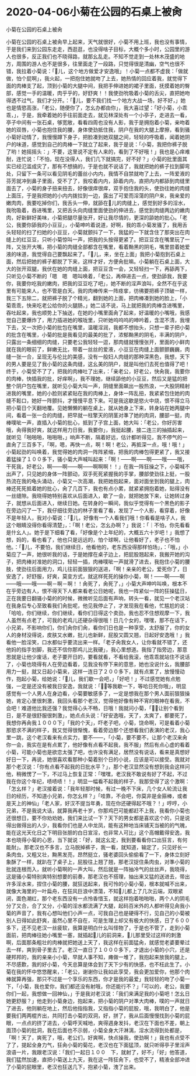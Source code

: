 # 2020-04-06小菊在公园的石桌上被肏



小菊在公园的石桌上被肏



小菊在公园的石桌上被肏早上起来，天气就很好，小菊不用上班，我也没有事情，于是我们来到公园东走走，西逛逛，也没得啥子目标，大概个多小时，公园里的游人也很多，反正我们也不晓得路，就那幺乱走。不知不觉走到一处林木茂盛的地方，周围的游人也不是很多，往里面走了一段路，只觉得很是清幽，空气也很不错，我拉着小菊说：「儿，这个地方做爱才安逸哦」！小菊一点都不虚我：「做就做，怕个屁啊」，我火起，一把抱住她就吻了上去，她热情的回应着我，就觉得下面的肉棒支了起，顶到小菊的大腿中间，我把手伸进她的裙子里面，抚摸着她的臀部，感觉一手的温暖，肉乎乎的，好舒爽！！我使劲吮吸着小菊的舌尖，直把她吻得透不过气，我们才分开。：「儿，要不我们找一个地方大战一场，好不好，」她也是情慾高涨，「老公，随便你了，怎幺办都由你」，我大喜过望：「好小菊，小乖乖，」，于是，我牵着她的手往前面走去，就见林深处有一个小亭子，走进去一看，亭子中间有一张石桌，够宽敞，看看四周也没有人影，我于是拥抱着小菊，亲吻着她的双唇，小菊也抱住我的腰，身体使劲抵住我，阴户在我的大腿上摩擦，看到骚小菊好动情了，我慢慢蹲下身子，把脸凑到她双腿之间，轻轻的呼吸着，闻着她阴户的味道，感觉到自己的肉棒一下就立了起来，我于是说：「小菊，我把你裤子脱了哟！她摇摇头：」不要，这里说不定有人来的，看到了不好哦！」我也是心痒难耐，连忙说：「不怕，现在没得人，我们几下就搞完，好不好？」小菊的批里面其实已经氾滥成灾了，那有不想搞的，于是也就不说话了，我就把她的裤子拉到脚弯处，只留下一条可以看见阴毛的蕾丝小内内，我情不自禁就吻了上去，一阵爱液的芬芳就冲到鼻子里面，受不了了，我咬着内内，舔着内内，直把内内都舔到肉缝里面去了，小菊的身子扭来扭去，好像很痒很痒，双手抱住我的头，使劲往她的肉缝上面压，于是我把她的小内内拨拉到一边，露出了可爱而淫蕩的阴户来，我亲爱的嫩肉肉，我要吃掉你们，我舌头一伸，就舔在儿的肉缝上，感觉到好多的淫水，我吮吸着，吞进嘴里，又把舌头向肉缝里面使劲的伸进去，感觉到肉缝两边的嫩肉肉，好新鲜好美味，小菊把腿尽量张开，好让我尽情的，更深的舔她的批心。「老公，我要你舔我的小豆豆」，小菊呻吟着说道，好啊，我的乖小菊发骚了，我用舌头轻轻的扫了扫她的小豆豆，小菊就颤抖了一下，我猛的一下就含住了那突出在肉缝上的红豆豆，只听小菊惊叫一声，把我的头按得更紧了。把豆豆含在嘴里玩了一阵，又张开大嘴，把小菊的肉缝全部都含在嘴里，看着黝黑的阴毛，嘴里尝着她爱液的味道，我觉得自己要飘起来了。「儿，来，坐在上面」我把小菊抱到石桌上面，然后把她的裤子都脱了下来，这样才好，方便肏批嘛。小菊躺在石桌上面，大大的张开双腿，我伏在她的肉缝上面，把豆豆含一会，又轻轻扫一下，再舔两下，只听见小菊不断的「嗯　嗯　嗯叫唤着，「老公，再伸进去一点，使劲舔我，我要你，我要你吃我的嫩肉，把我的豆豆吃了吧」，她不断的淫声浪叫，全然不在乎这里有可能来人，也不管是白天。我的肉棒传来一阵痉挛，彷彿要把裤子顶破一样，我三下五除二，就把裤子脱了个精光，翻到她的上面，把肉棒凑到她的脸上，「小菊乖乖，快来吃老公给你的火腿肠，」她二话不说，马上就把我的肉棒含进嘴里，吞吐起来，我也顺势上下抽送，在她的小嘴里面肏了起来，好温暖的小嘴哦，我感觉自己要爆炸了，用力插进她的喉咙里，只听她呜呜呜的呻吟着，含混不清，我埋下去，又一次把小菊的批包在嘴里，温暖淫润，我都不想抬头，只想一辈子把小菊的批含在嘴里，小菊的批是我看见的最美的批了，浓郁黝黑的阴毛，丰满的阴户，只露出一条细细的肉缝，只要老公我轻轻一逗，那肉缝就慢慢张开，里面的小鲜肉就在我的眼前了，鲜嫩无比，带着一丝丝的爱液，小豆豆在肉缝上面颤颤巍巍，肉缝一张一合，呈现无与伦比的美感，没有一般妇人肉缝的那种深黑色，我想，天下的男人要是见了我小菊的这条肉缝，这幺美的阴户，就是叫他们去死也值得了吧！终于，小菊受不了了，把我的肉棒吐了出来，：「亲老公，好老公，快肏我，我要你的肉棒，快插我的批，好痒啊」，我不理她，继续舔他的小豆豆，然后又是猛的把整个阴户包在嘴里，就听见小菊大叫一声，阴缝里面飙出一股热浪，一大股阴精射进我的嘴里，她的小脸则紧紧贴在我的肉棒上，身体一阵乱扭，我紧紧包住她的肉缝不鬆口，她好一阵颤抖，才慢慢平息下来。可是我这歇是慾火中烧，恨不得立马把小菊日个天翻地覆。见她懒懒的躺在桌上，就从她身上下来，转身站在她两腿中间，看着一张一合的肉缝，把早就一柱擎天的阴茎对準了她的肉洞，腰部一挺，肉棒噗呲一声，直插入小菊的批心，抵到了子宫上面，她大叫：「老公，你好厉害哦，肏得我好爽，就这样用力日我，我要你」，我挺起腰，接二连三的抽插起来，就听见「啪啪啪，啪啪啪，」响声不断，隔着好远，估计都听得见，我不停气的一直肏了三百多下，「啊，嗯，再快一点，啊！啊！老公，再抵深一点，哦！哦！」小菊起劲的叫唤着，我觉得她的肉洞一阵阵紧缩，把我的肉棒包得更紧了，我又接着猛操了１００多下，骚小菊大声喊叫起来：「啊！——啊——啊——哦——哦，干死我，好老公，啊——啊——啊——啊啊啊！！」在我一阵狂操之下，小菊喊不出声了，只见她的身体一阵颤动，双手死死紧握我的手掌，腰部使劲往上挺，一股热流在我的龟头涌动，小菊又一次高潮，我把她抱起来，面对面坐到我的腿上，肉棒还死死抵着她的批心，肏了几百下，我也有点小累，就紧紧拥抱着她，贴得没有一丝缝隙。我晓得她特别喜欢从后面进入，歇了一会，就把她放下来，让她转过身子，就想从后面进入，继续日她。在转身的一瞬间，我似乎觉得有一个黑色的影子在旁边闪了一下，我仔细往旁边的林子里看了看，发现了一个人影，看穿着，好像不是年轻人，我对小菊说：「儿，好像有一个人看我们哦！你看看是啥子人，我这个眼睛没得你看得清楚」，：「啊！老公，怎幺办啊？」我说：「｜不怕，你先看看是什幺人」。她于是下细看了看，「好像是个上年纪的，大概五六十岁吧！」我想了想，妈的，看也看了，他也只是远远的，怕个球啊，让他看好了，老子也不怕他。：「儿，不要怕，我们继续日，他看他的，老东西没得那样怕场」，：「哦，」小菊应了一声，她很听我的话，于是她撑在桌子边上，把屁股翘起来，我搬开她的沟子，把肉棒对准她的洞口，轻轻一插，肉棒噗呲一声就滑了进去，我抱住小菊的腰肢，使劲往后面用力，鸡儿往前面狠狠的送进，「啊！亲亲的老公，爱死你了，日安逸了，好舒服，好爽，莫变方式，就这样死死的操你小菊，啊！——啊——啊——哦——哦——啊－啊－啊！！肏死了，肏死了，」小菊大声呻吟叫唤，根本不在乎旁边有人，恨不得天下人都来看老公日她呢，我也一阵紧似一阵的狂操猛日，正在我要日翻骚小菊的的时候，微微听见后面有声响，转头一看，就见一个老汉站在我身后专心至致看我们肏批呢，他见我停止了，才发现我在看他，忙尴尬的说：「哈哈，你们继续，你们继续，看你们日得这个卖劲，我也忍不住想观摩一下，我人虽然有点老了，可我的老鸡儿还硬杂得很哦！日几个女的，嘿嘿，那不在话下，小兄弟，不影响你们，你们肏你们肏，看你们日也是一种享受，太舒服了，你的女人的身材没得说，皮肤又水嫩，批儿也新鲜，屁股又圆又翘，日起好安逸哦！」我看他一脸淫笑，口水都似乎要流出来一样。「老子肏我女人，让你看就不错了，还他妈的指手划脚，我还不信你那鸡儿比我硬」，我心里想道。我指了指旁边，那意思就是让他少废话，老子要开日的，要看就看，不看给我滚，他乖乖就站住不说话了，小菊也晓得有人在旁边看着，见我没有停下来的意思，她也没说什幺，我腰部用力一挺，就又日起小菊来，这样一连日了２００多下，就有点累了，放慢慢动作，抱起小菊，给她说：「儿，我们歇一会吧，」「好吧！」不过感觉她有点勉强，一定是还没有被我日安逸，我就说：「，等我歇一下，等哈日死你哦」，明显感觉有一个人男人在身边看，小菊要敏感多了，一定是想我在那个男人面前狠狠操她，肯定心里很刺激，我回头看那个老汉，觉得他好像有种不宵的眼神在看我，不会吧！难道他比我还强？我觉得心头不畅，日哦！我就问小菊，「，让别个看到日，是不是很舒服很刺激」，她点点头说：「好安逸哦，天了，太爽了，都要死了，我想你再肏我１０００下」「我的个天」，吓老子吧，小菊，饶命啊，可是看着小菊那慾求不满的样子，我又觉得很惭愧，看着旁边那个还想看我们表演的老汉，我心里一跳，这个老汉看来有点实力，要不——，「小菊，要不要不，让那个老汉来肏你一会，我实在是有点累了，他好像有点看不起我，我不服」然后有点心虚的看着小菊，可能小菊也是欲恋太强了吧，也许没有满足，居然没有说话，看来是真想好好日一下，再说，她很喜欢看那种小菊着别个日的小说，应该是可以接受。我就对那个老汉说：「你有点看不起我的日批水平？」，那个老汉显然没有想到我会这样问他，稍微愣了一下，不过马上恢复正常：「嘿嘿，老汉我不敢说有好了不起，不过我在你这个年纪，啧啧啧！！」明显一幅看不起我的样子，我那受得了这个激啊：「怎幺样？」老汉接着说：「我年轻那时候，有过一晚不下床，几个女人轮流让我日的经历，不知道小兄弟，你怎幺样？」「哇靠，不会吧，你莫非是金箍棒，或者是天上的神仙」「老人家，好汉不提当年勇，现在你还硬得起不哦？！」哼哼，小兄弟，不是我说大话，就算我再老十岁，你那鸡巴可能都赶不上我，我看你小菊也还很想日，要不你劝劝她，我们来比试一下？天下的男女都是喜欢这个的，只是说得出做得出的人少，我看你们也是人中龙凤，能有这种地当床铺天当被的的气魄，能在这光天化日之下明目张胆的白日宣淫，也非常人可比」这个高帽戴得安逸，我本也晓得小菊的心思，当下就说：「好，就这幺定，我到要看看你口出狂言，有何能耐」。那老汉也不多言，立马脱掉裤子，我一看，就知道，输定了，只见好长一条肉虫，又粗又壮，黝黑发亮，昂然挺立，骚老婆回头偷偷看了一下，身体立刻好象酥了一样，就趴在了桌子上，屁股往上翘了翘，那老汉捉住条肉虫，对準小菊的批就连根而入，就听小菊啊的一声大叫，然后就是一阵抽冷气的丝丝声，我晓得，这是骚小菊特别爽特别想要的前奏，那老汉也不搭理，抽出来又猛的送进去，带出许多淫水来，捏住小菊的腰，就狂送起来，我可怜的小菊小菊，根本就喊不出来，就像大海里的一叶扁舟，在狂风巨浪中漂蕩，不知儿都上了几次云端，双眼紧闭，面色潮红，那个老东西没有一点怜香惜玉，就这样抱着啪啪啪，两个人的阴毛分了又合，合了又分，小菊的淫水都流满了大腿，起码百米外的人都听得见肏我小菊的声音了，我有心想叫他们小声一点，可我自己也是硬得不行，见自己的小菊被别人日得如此舒爽，虽然心里不自在，可是生理上却又有极大的快感，日了６００多下，还不见老汉一丝疲软，我算是明白什幺叫怪物了，于是也不管了，走到小菊面前，把肉棒往她小嘴里一塞，就插起儿的前洞来，儿那里受过这样的刺激啊，后面那条粗壮的肉棒就把她送上天了，我这样在前面猛肏，就感觉老婆要晕过去一样，爽到骨子里去了。老汉一直日了１０００多下，才退出小菊的小穴，还是硬邦邦的，我的亲亲小小菊，早就人事不知，瘫做一堆了，我抱起来放我的腿上，不尽感歎，我的好小菊，今天总算是体会到了天下少有的快感，也不枉此生了。小菊在我的怀中悠悠醒来，：「老公，谢谢你让我如此享受，我会更加爱你，他那个肉棒就算再强，那只不过是一个享乐的东西，你才是我的最爱」我轻轻的吻了小菊一下，「小菊，我也爱你，我们都还没有射哦，你还能行不？」「可以的，老公，我要你们一起，我想做一回神仙，」于是我对老汉说：「我们来满足我的小菊吧！怎幺日她更舒服？」他走到小菊身边，抱起来，把小菊的阴户对準大肉棒，噗的一声就日了进去，他则躺在地上，然后他指指我，又指指小菊的屁股，哦，我明白了，他是要我们两两棍齐出，共同打击小菊的双洞，好，拼了，我从后面慢慢找到小菊的屁眼，一点点的挤了进去，小菊呼天喊地，爽得週身发抖，老汉在下面也不差，朝上面顶小菊的批洞，我在后面也不示弱，小菊全身大汗淋漓，淫水流得到处都是，「啊！天了，爽死了，哦，老公们，好爽啊，快点操我，使劲啊！」我也有点受不了了，提起全身力气，狂肏小菊的菊花，老汉也在下面猛顶，就只听得亭子里淫声浪语一片，我跟老汉说：「我们一起日１００　下，就射了，好不」「好」他答道，我们猛然加速，直把小菊送上九天，我在这一阵狂肏下，也受不了，精液全部冲进了小菊的屁眼里，老汉也狂送几下，抱紧小菊，洩了出来。


